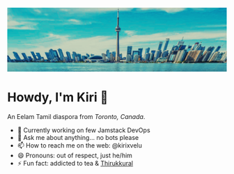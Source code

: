 ![City of Toronto, 2025](https://raw.githubusercontent.com/kirixvelu/kirixvelu/refs/heads/main/toronto-1.webp)

# Howdy, I'm Kiri 👋

An Eelam Tamil diaspora from *Toronto, Canada*. 

- 🔭 Currently working on few Jamstack DevOps
- 💬 Ask me about anything... no bots please
- 📫 How to reach me on the web: @kirixvelu
- 😄 Pronouns: out of respect, just he/him
- ⚡ Fun fact: addicted to tea & [Thirukkural](https://thirukkural.io)

